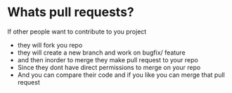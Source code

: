 # Whats pull requests?

If other people want to contribute to you project
- they will fork you repo
- they will create a new branch and work on bugfix/ feature
- and then inorder to merge they make pull request to your repo
- Since they dont have direct permissions to merge on your repo
- And you can compare their code and if you like you can merge that pull request
